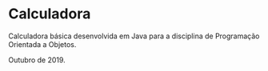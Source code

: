 # Calculadora
Calculadora básica desenvolvida em Java para a disciplina de Programação Orientada a Objetos. 

Outubro de 2019.
